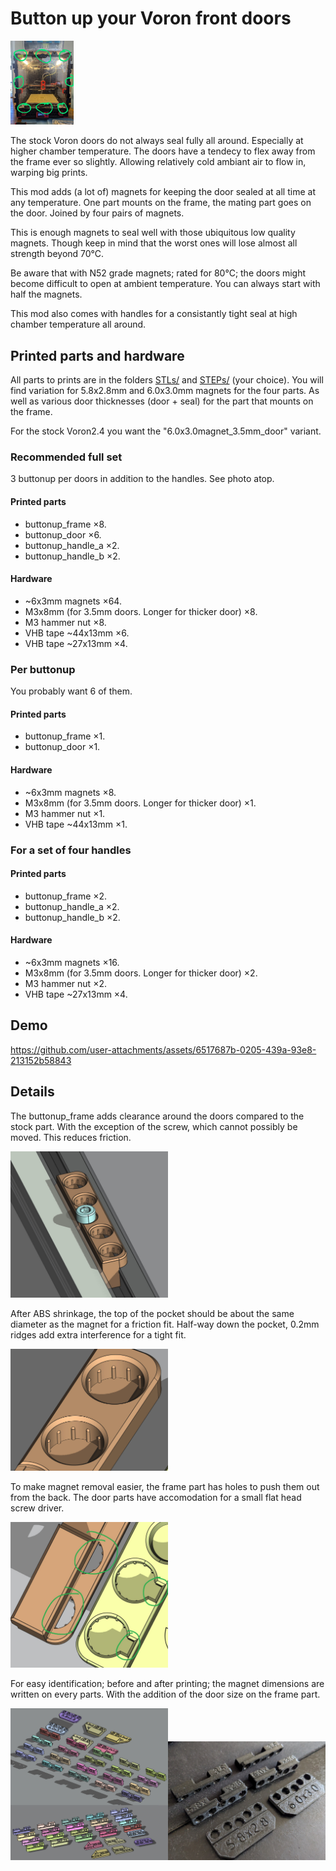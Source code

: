# Button up your Voron front doors

<img src="pics/all_buttoned_up.jpg" width=20% height=20%>

The stock Voron doors do not always seal fully all around.
Especially at higher chamber temperature.
The doors have a tendecy to flex away from the frame ever so slightly.
Allowing relatively cold ambiant air to flow in, warping big prints.

This mod adds (a lot of) magnets for keeping the door sealed at all time at any temperature.
One part mounts on the frame, the mating part goes on the door.
Joined by four pairs of magnets.

This is enough magnets to seal well with those ubiquitous low quality magnets.
Though keep in mind that the worst ones will lose almost all strength beyond 70°C.

Be aware that with N52 grade magnets; rated for 80°C; the doors might become difficult to open at ambient temperature.
You can always start with half the magnets.

This mod also comes with handles for a consistantly tight seal at high chamber temperature all around.

## Printed parts and hardware

All parts to prints are in the folders [STLs/](STLs/) and [STEPs/](STEPs/) (your choice).
You will find variation for 5.8x2.8mm and 6.0x3.0mm magnets for the four parts.
As well as various door thicknesses (door + seal) for the part that mounts on the frame.

For the stock Voron2.4 you want the "6.0x3.0magnet_3.5mm_door" variant.

### Recommended full set

3 buttonup per doors in addition to the handles. See photo atop.

#### Printed parts
 - buttonup_frame ×8.
 - buttonup_door ×6.
 - buttonup_handle_a ×2.
 - buttonup_handle_b ×2.

#### Hardware
 - ~6x3mm magnets ×64.
 - M3x8mm (for 3.5mm doors. Longer for thicker door) ×8.
 - M3 hammer nut ×8.
 - VHB tape ~44x13mm ×6.
 - VHB tape ~27x13mm ×4.

### Per buttonup

You probably want 6 of them.

#### Printed parts
 - buttonup_frame ×1.
 - buttonup_door ×1.

#### Hardware
 - ~6x3mm magnets ×8.
 - M3x8mm (for 3.5mm doors. Longer for thicker door) ×1.
 - M3 hammer nut ×1.
 - VHB tape ~44x13mm ×1.

### For a set of four handles

#### Printed parts
 - buttonup_frame ×2.
 - buttonup_handle_a ×2.
 - buttonup_handle_b ×2.

#### Hardware
 - ~6x3mm magnets ×16.
 - M3x8mm (for 3.5mm doors. Longer for thicker door) ×2.
 - M3 hammer nut ×2.
 - VHB tape ~27x13mm ×4.

## Demo

https://github.com/user-attachments/assets/6517687b-0205-439a-93e8-213152b58843

## Details

The buttonup_frame adds clearance around the doors compared to the stock part. With the exception of the screw, which cannot possibly be moved. This reduces friction.

<img src="pics/door_clearance.jpg" width=50% height=50%>


After ABS shrinkage, the top of the pocket should be about the same diameter as the magnet for a friction fit. Half-way down the pocket, 0.2mm ridges add extra interference for a tight fit.

<img src="pics/pocket_ridges.jpg" width=50% height=50%>

To make magnet removal easier, the frame part has holes to push them out from the back. The door parts have accomodation for a small flat head screw driver.

<img src="pics/magnet_removal_feature.jpg" width=50% height=50%>

For easy identification; before and after printing; the magnet dimensions are written on every parts. With the addition of the door size on the frame part.

<img src="pics/info_text_cad.jpg" width=50% height=50%><img src="pics/info_text_photo.jpg" width=50% height=50%>
